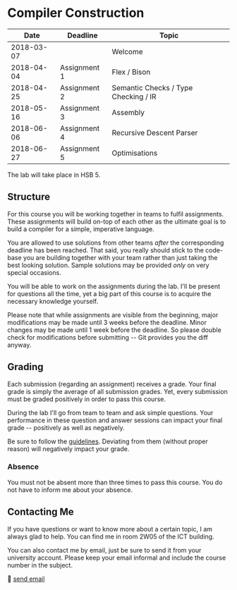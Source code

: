# Compiler Construction

|    Date    |   Deadline   |                Topic                 |
| ---------- | ------------ | ------------------------------------ |
| 2018-03-07 |              | Welcome                              |
| 2018-04-04 | Assignment 1 | Flex / Bison                         |
| 2018-04-25 | Assignment 2 | Semantic Checks / Type Checking / IR |
| 2018-05-16 | Assignment 3 | Assembly                             |
| 2018-06-06 | Assignment 4 | Recursive Descent Parser             |
| 2018-06-27 | Assignment 5 | Optimisations                        |

The lab will take place in HSB 5.

## Structure

For this course you will be working together in teams to fulfil assignments.
These assignments will build on-top of each other as the ultimate goal is to build a compiler for a simple, imperative language.

You are allowed to use solutions from other teams *after* the corresponding deadline has been reached.
That said, you really should stick to the code-base you are building together with your team rather than just taking the best looking solution.
Sample solutions may be provided *only* on very special occasions.

You will be able to work on the assignments during the lab.
I'll be present for questions all the time, yet a big part of this course is to acquire the necessary knowledge yourself.

Please note that while assignments are visible from the beginning, major modifications may be made until 3 weeks before the deadline.
Minor changes may be made until 1 week before the deadline.
So please double check for modifications before submitting -- Git provides you the diff anyway.

## Grading

Each submission (regarding an assignment) receives a grade.
Your final grade is simply the average of all submission grades.
Yet, every submission must be graded positively in order to pass this course.

During the lab I'll go from team to team and ask simple questions.
Your performance in these question and answer sessions can impact your final grade -- positively as well as negatively.

Be sure to follow the [guidelines](guidelines.md).
Deviating from them (without proper reason) will negatively impact your grade.

### Absence

You must not be absent more than three times to pass this course.
You do not have to inform me about your absence.

## Contacting Me

If you have questions or want to know more about a certain topic, I am always glad to help.
You can find me in room 2W05 of the ICT building.

You can also contact me by email, just be sure to send it from your university account.
Please keep your email informal and include the course number in the subject.

:email: [send email](mailto:alexander.hirsch@uibk.ac.at?subject=703602%20-%20)
